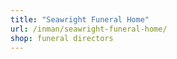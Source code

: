 ```yaml
---
title: "Seawright Funeral Home"
url: /inman/seawright-funeral-home/
shop: funeral directors
---
```

